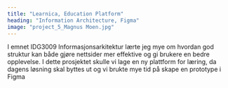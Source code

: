 ```yaml
---
title: "Learnica, Education Platform"
heading: "Information Architecture, Figma"
image: "project_5_Magnus Moen.jpg"
---
```


I emnet IDG3009 Informasjonsarkitektur lærte jeg mye om hvordan god struktur kan både gjøre nettsider mer effektive og gi brukere en bedre opplevelse. I dette prosjektet skulle vi lage en ny plattform for læring, da dagens løsning skal byttes ut og vi brukte mye tid på skape en prototype i Figma
